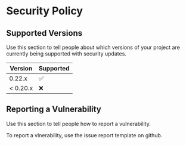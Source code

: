 # Security Policy

## Supported Versions

Use this section to tell people about which versions of your project are
currently being supported with security updates.

| Version    | Supported          |
| ---------- | ------------------ |
| 0.22.x     | :white_check_mark: |
| < 0.20.x   | :x:                |

## Reporting a Vulnerability

Use this section to tell people how to report a vulnerability.

To report a vlnerability, use the issue report template on github.
